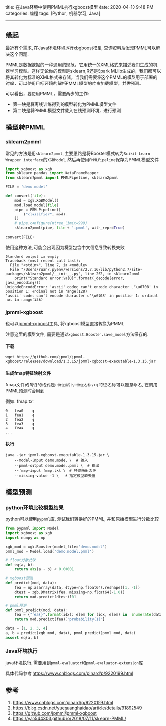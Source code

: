 title: 在Java环境中使用PMML执行xgboost模型 
date: 2020-04-10 9:48 PM
categories: 编程
tags: [Python, 机器学习, Java]

----

## 缘起
最近有个需求, 在Java环境环境运行xbgboost模型, 查询资料后发现PMML可以解决这个问题.

PMML是数据挖掘的一种通用的规范，它用统一的XML格式来描述我们生成的机器学习模型。这样无论你的模型是sklearn,R还是Spark MLlib生成的，我们都可以将其转化为标准的XML格式来存储。当我们需要将这个PMML的模型用于部署的时候，可以使用目标环境的解析PMML模型的库来加载模型，并做预测。

可以看出，要使用PMML，需要两步的工作:
* 第一块是将离线训练得到的模型转化为PMML模型文件
* 第二块是将PMML模型文件载入在线预测环境，进行预测

<!--more-->

## 模型转PMML
### sklearn2pmml
常见的方法是用`sklearn2pmml`, 主要思路是将Booster模式转为`Scikit-Learn Wrapper interface`的`XGBModel`, 然后再使用`PMMLPipeline`保存为PMML模型文件

```python
import xgboost as xgb
from sklearn_pandas import DataFrameMapper
from sklearn2pmml import PMMLPipeline, sklearn2pmml

FILE = 'demo.model'

def convert(file):
    mod = xgb.XGBModel()
    mod.load_model(file)
    pipe = PMMLPipeline([
        ("classifier", mod),
    ])
    # pipe.configure(ntree_limit=999)
    sklearn2pmml(pipe, file + '.pmml', with_repr=True)
    
convert(FILE)
```

使用这种方法, 可能会出现因为模型包含中文信息导致转换失败
```
Standard output is empty
Traceback (most recent call last):
  File "<stdin>", line 7, in <module>
  File "/Users/ruan/.pyenv/versions/2.7.16/lib/python2.7/site-packages/sklearn2pmml/__init__.py", line 262, in sklearn2pmml
    print("Standard error:\n{0}".format(_decode(error, java_encoding)))
UnicodeEncodeError: 'ascii' codec can't encode character u'\u6708' in position 1: ordinal not in range(128)
'ascii' codec can't encode character u'\u6708' in position 1: ordinal not in range(128)
```

### jpmml-xgboost
也可以[jpmml-xgboost](https://github.com/jpmml/jpmml-xgboost)工具, 将xgboost模型直接转换为PMML

注意这里的模型文件, 需要是通过`xgboost.Booster.save_model`方法保存的.

#### 下载 
```shell
wget https://github.com/jpmml/jpmml-xgboost/releases/download/1.3.15/jpmml-xgboost-executable-1.3.15.jar
```

#### 生成fmap特征映射文件
fmap文件的每行的格式是: `特征索引\t特征名称\tq`
特征名称可以随意命名, 在调用PMML预测时会用到

例如: fmap.txt
```
0	fea0	q
1	fea1	q
2	fea2	q
3	fea3	q
4	fea4	q
...
```


#### 执行
```shell
java -jar jpmml-xgboost-executable-1.3.15.jar \
	--model-input demo.model \  # 输入
	--pmml-output demo.model.pmml \  # 输出
	--fmap-input fmap.txt \  # 特征映射文件
	--missing-value -1 \   # 指定模型缺失值
```

## 模型预测
### python环境比较模型结果
python可以使用`pypmml`库, 测试我们转换好的PMML, 并和原始模型进行分数比较

```python
from pypmml import Model
import xgboost as xgb
import numpy as np

xgb_mod = xgb.Booster(model_file='demo.model')
pmml_mod = Model.load('demo.model.pmml')

# float分数比较
def eq(a, b):
    return abs(a - b) < 0.00001

# xgboost预测
def predict(mod, data):
    fea = np.asarray(data, dtype=np.float64).reshape([1, -1])
    dtest = xgb.DMatrix(fea, missing=np.float64(-1.0))
    return mod.predict(dtest)[0]

# pmml预测
def pmml_predict(mod, data):
    fea = {"fea{}".format(idx): elem for (idx, elem) in  enumerate(data)}
    return mod.predict(fea)['probability(1)']

data = [1, 2, 3, 4]
a, b = predict(xgb_mod, data), pmml_predict(pmml_mod, data)
assert eq(a, b)
```

### Java环境执行
java环境执行, 需要用到`pmml-evaluator`和`pmml-evaluator-extension`库

具体代码参考 https://www.cnblogs.com/pinard/p/9220199.html

## 参考
1. https://www.cnblogs.com/pinard/p/9220199.html
2. https://blog.csdn.net/yueguanghaidao/article/details/91892549
3. https://github.com/jpmml/jpmml-xgboost
4. https://yao544303.github.io/2018/07/11/sklearn-PMML/